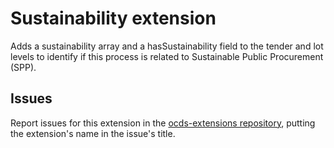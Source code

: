 # Sustainability extension

Adds a sustainability array and a hasSustainability field to the tender and lot levels to identify if this process is related to Sustainable Public Procurement (SPP).

## Issues

Report issues for this extension in the [ocds-extensions repository](https://github.com/open-contracting/ocds-extensions/issues), putting the extension's name in the issue's title.
